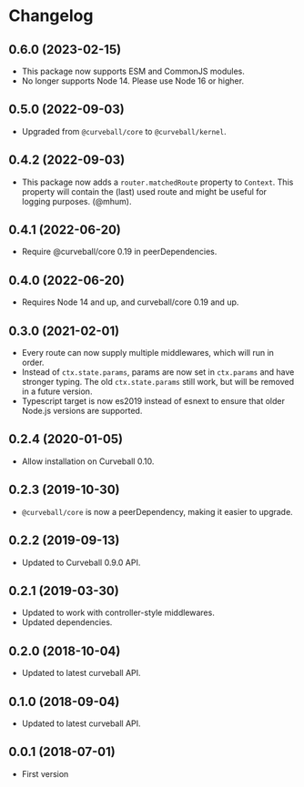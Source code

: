 Changelog
=========

0.6.0 (2023-02-15)
------------------

* This package now supports ESM and CommonJS modules.
* No longer supports Node 14. Please use Node 16 or higher.


0.5.0 (2022-09-03)
------------------

* Upgraded from `@curveball/core` to `@curveball/kernel`.


0.4.2 (2022-09-03)
------------------

* This package now adds a `router.matchedRoute` property to `Context`. This
  property will contain the (last) used route and might be useful for logging
  purposes. (@mhum).


0.4.1 (2022-06-20)
------------------

* Require @curveball/core 0.19 in peerDependencies.


0.4.0 (2022-06-20)
------------------

* Requires Node 14 and up, and curveball/core 0.19 and up.


0.3.0 (2021-02-01)
------------------

* Every route can now supply multiple middlewares, which will run in order.
* Instead of `ctx.state.params`, params are now set in `ctx.params` and have
  stronger typing. The old `ctx.state.params` still work, but will be removed
  in a future version.
* Typescript target is now es2019 instead of esnext to ensure that older
  Node.js versions are supported.


0.2.4 (2020-01-05)
------------------

* Allow installation on Curveball 0.10.


0.2.3 (2019-10-30)
------------------

* `@curveball/core` is now a peerDependency, making it easier to upgrade.


0.2.2 (2019-09-13)
------------------

* Updated to Curveball 0.9.0 API.


0.2.1 (2019-03-30)
------------------

* Updated to work with controller-style middlewares.
* Updated dependencies.


0.2.0 (2018-10-04)
------------------

* Updated to latest curveball API.


0.1.0 (2018-09-04)
------------------

* Updated to latest curveball API.


0.0.1 (2018-07-01)
------------------

* First version
